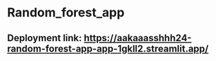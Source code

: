 # Random_forest_app

## Deployment link: https://aakaaasshhh24-random-forest-app-app-1gkll2.streamlit.app/
